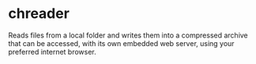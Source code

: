 # chreader
Reads files from a local folder and writes them into a compressed archive that can be accessed, with its own embedded web server, using your preferred internet browser.
